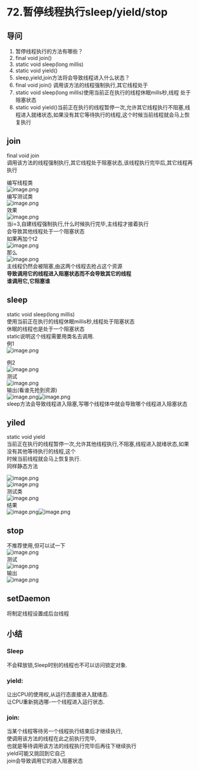 # 72.暂停线程执行sleep/yield/stop

<a name="Satk5"></a>
## 导问
1. 暂停线程执行的方法有哪些？
  1. final void join()
  1. static void sleep(long millis)
  1. static void yield()
2. sleep,yield,join方法将会导致线程进入什么状态？
  1. final void join() 调用该方法的线程强制执行,其它线程处于
  1. static void sleep(long millis)使用当前正在执行的线程休眠mills秒,线程 处于阻塞状态
  1. static void yield()当前正在执行的线程暂停一次,允许其它线程执行不阻塞,线程进入就绪状态,如果没有其它等待执行的线程,这个时候当前线程就会马上恢复执行


<a name="XbcFg"></a>
## join
final void join<br />调用该方法的线程强制执行,其它线程处于阻塞状态,该线程执行完毕后,其它线程再执行

编写线程类<br />![image.png](https://cdn.nlark.com/yuque/0/2019/png/349894/1560164775943-bcf5fdb4-befe-4d4f-86e0-59f77b8e7db9.png#align=left&display=inline&height=167&name=image.png&originHeight=333&originWidth=1019&size=184169&status=done&width=509.5)<br />编写测试类<br />![image.png](https://cdn.nlark.com/yuque/0/2019/png/349894/1560164848181-a5620148-0cce-4b85-931c-55d4cf0535a5.png#align=left&display=inline&height=305&name=image.png&originHeight=609&originWidth=1418&size=361435&status=done&width=709)<br />效果<br />![image.png](https://cdn.nlark.com/yuque/0/2019/png/349894/1560164874549-ec0b665b-dbea-4637-9ea2-17fc24007fe4.png#align=left&display=inline&height=204&name=image.png&originHeight=408&originWidth=499&size=154204&status=done&width=249.5)<br />当i=3,自建线程强制执行,什么时候执行完毕,主线程才接着执行<br />会导致其他线程处于一个阻塞状态<br />如果再加个t2<br />![image.png](https://cdn.nlark.com/yuque/0/2019/png/349894/1560165030815-b979b24a-bb64-4c35-a79f-25a4f8a1d0b8.png#align=left&display=inline&height=154&name=image.png&originHeight=307&originWidth=579&size=136979&status=done&width=289.5)<br />那么<br />![image.png](https://cdn.nlark.com/yuque/0/2019/png/349894/1560164998627-2a6f7bd7-bdfb-4436-a039-246434af6f6a.png#align=left&display=inline&height=255&name=image.png&originHeight=510&originWidth=518&size=202062&status=done&width=259)<br />主线程仍然会被阻塞,由这两个线程去抢占这个资源<br />**导致调用它的线程进入阻塞状态而不会导致其它的线程**<br />**谁调用它,它阻塞谁**


<a name="hazVh"></a>
## sleep
static void sleep(long millis)<br />使用当前正在执行的线程休眠millis秒,线程处于阻塞状态<br />休眠的线程也是处于一个阻塞状态<br />static说明这个线程需要用类名去调用.<br />例1<br />![image.png](https://cdn.nlark.com/yuque/0/2019/png/349894/1560165171710-90939d50-cde3-4175-9afb-686e9395f4bc.png#align=left&display=inline&height=67&name=image.png&originHeight=134&originWidth=773&size=123900&status=done&width=386.5)

例2<br />![image.png](https://cdn.nlark.com/yuque/0/2019/png/349894/1560165229537-ae3affd1-4959-4681-a1ef-88195d62e83e.png#align=left&display=inline&height=220&name=image.png&originHeight=440&originWidth=930&size=308518&status=done&width=465)<br />测试<br />![image.png](https://cdn.nlark.com/yuque/0/2019/png/349894/1560165268881-708d6e20-0d5c-4578-b3a8-1fb61dff6ad2.png#align=left&display=inline&height=223&name=image.png&originHeight=446&originWidth=819&size=280299&status=done&width=409.5)<br />输出(看谁先抢到资源)<br />![image.png](https://cdn.nlark.com/yuque/0/2019/png/349894/1560165278524-3d039eda-d9c0-4bb1-b2be-534de0510a1b.png#align=left&display=inline&height=103&name=image.png&originHeight=206&originWidth=439&size=87888&status=done&width=219.5)![image.png](https://cdn.nlark.com/yuque/0/2019/png/349894/1560165302443-2dc9f4fc-d911-4c09-ae7c-4cb83d092c5c.png#align=left&display=inline&height=101&name=image.png&originHeight=201&originWidth=497&size=92503&status=done&width=248.5)<br />sleep方法会导致线程进入阻塞,写哪个线程体中就会导致哪个线程进入阻塞状态

<a name="oHcIE"></a>
## yiled
static void yield<br />当前正在执行的线程暂停一次,允许其他线程执行,不阻塞,线程进入就绪状态,如果没有其他等待执行的线程,这个<br />时候当前线程就会马上恢复执行.<br />同样静态方法

![image.png](https://cdn.nlark.com/yuque/0/2019/png/349894/1560165437675-07af4282-3e7d-4b3d-993e-a49d5a43b6f0.png#align=left&display=inline&height=172&name=image.png&originHeight=343&originWidth=909&size=210823&status=done&width=454.5)<br />![image.png](https://cdn.nlark.com/yuque/0/2019/png/349894/1560165430437-de7bc212-b017-4d75-9faa-9507184639f0.png#align=left&display=inline&height=24&name=image.png&originHeight=48&originWidth=917&size=62974&status=done&width=458.5)<br />测试类<br />![image.png](https://cdn.nlark.com/yuque/0/2019/png/349894/1560165472490-e60ecd14-f2f3-4264-a4de-c8fb4ec171f7.png#align=left&display=inline&height=240&name=image.png&originHeight=480&originWidth=1001&size=338618&status=done&width=500.5)<br />结果<br />![image.png](https://cdn.nlark.com/yuque/0/2019/png/349894/1560165521725-2ac37a39-eb36-4eef-b1ec-b7c0d8010faf.png#align=left&display=inline&height=239&name=image.png&originHeight=478&originWidth=377&size=114711&status=done&width=188.5)![image.png](https://cdn.nlark.com/yuque/0/2019/png/349894/1560165540505-6ed78aff-bed0-436c-b01d-629f3374d827.png#align=left&display=inline&height=271&name=image.png&originHeight=541&originWidth=453&size=160791&status=done&width=226.5)

<a name="CTTTt"></a>
## stop
不推荐使用,但可以试一下<br />![image.png](https://cdn.nlark.com/yuque/0/2019/png/349894/1560165588243-3bbf47f6-803e-46c8-8e71-57960610c257.png#align=left&display=inline&height=165&name=image.png&originHeight=330&originWidth=744&size=175940&status=done&width=372)<br />测试<br />![image.png](https://cdn.nlark.com/yuque/0/2019/png/349894/1560165657080-4532c4e3-c0e6-4651-89a0-b933c2f8b4a2.png#align=left&display=inline&height=233&name=image.png&originHeight=466&originWidth=1144&size=307212&status=done&width=572)<br />输出<br />![image.png](https://cdn.nlark.com/yuque/0/2019/png/349894/1560165634888-dc3bd45f-b2d8-4405-8c3e-cc3c0509313b.png#align=left&display=inline&height=235&name=image.png&originHeight=470&originWidth=284&size=97637&status=done&width=142)


<a name="DPGX9"></a>
## 
<a name="Gfkix"></a>
## setDaemon
将制定线程设置成后台线程

<a name="wMGxP"></a>
## 小结
<a name="WgSwq"></a>
### Sleep
不会释放锁,Sleep时别的线程也不可以访问锁定对象.
<a name="sAnSm"></a>
### yield:
让出CPU的使用权,从运行态直接进入就绪态.<br />让CPU重新挑选哪-一个线程进入运行状态.
<a name="PylpS"></a>
### join:
当某个线程等待另一个线程执行结束后才继续执行,<br />使调用该方法的线程在此之前执行完毕,<br />也就是等待调用该方法的线程执行完毕后再往下继续执行<br />yield可能又挑回到它自己<br />join会导致调用它的进入阻塞状态
